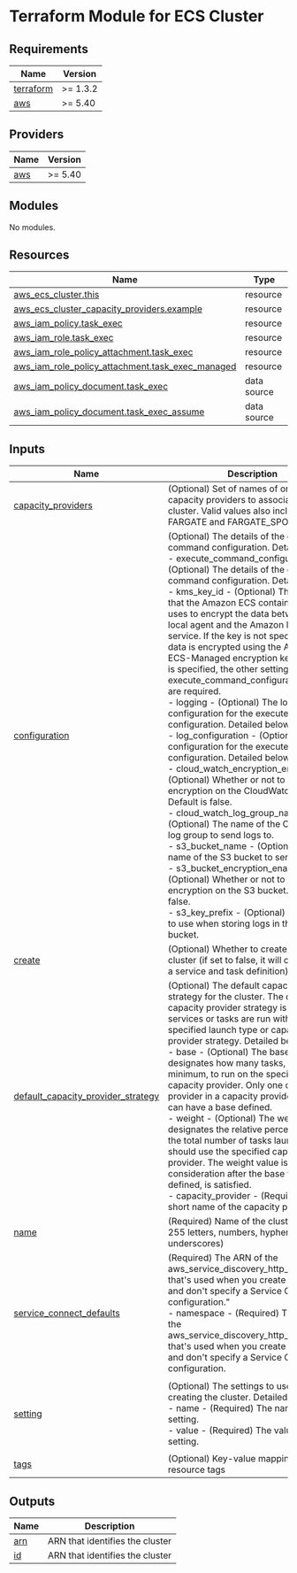 # Terraform Module for ECS Cluster

<!-- BEGINNING OF PRE-COMMIT-TERRAFORM DOCS HOOK -->
## Requirements

| Name | Version |
|------|---------|
| <a name="requirement_terraform"></a> [terraform](#requirement\_terraform) | >= 1.3.2 |
| <a name="requirement_aws"></a> [aws](#requirement\_aws) | >= 5.40 |

## Providers

| Name | Version |
|------|---------|
| <a name="provider_aws"></a> [aws](#provider\_aws) | >= 5.40 |

## Modules

No modules.

## Resources

| Name | Type |
|------|------|
| [aws_ecs_cluster.this](https://registry.terraform.io/providers/hashicorp/aws/latest/docs/resources/ecs_cluster) | resource |
| [aws_ecs_cluster_capacity_providers.example](https://registry.terraform.io/providers/hashicorp/aws/latest/docs/resources/ecs_cluster_capacity_providers) | resource |
| [aws_iam_policy.task_exec](https://registry.terraform.io/providers/hashicorp/aws/latest/docs/resources/iam_policy) | resource |
| [aws_iam_role.task_exec](https://registry.terraform.io/providers/hashicorp/aws/latest/docs/resources/iam_role) | resource |
| [aws_iam_role_policy_attachment.task_exec](https://registry.terraform.io/providers/hashicorp/aws/latest/docs/resources/iam_role_policy_attachment) | resource |
| [aws_iam_role_policy_attachment.task_exec_managed](https://registry.terraform.io/providers/hashicorp/aws/latest/docs/resources/iam_role_policy_attachment) | resource |
| [aws_iam_policy_document.task_exec](https://registry.terraform.io/providers/hashicorp/aws/latest/docs/data-sources/iam_policy_document) | data source |
| [aws_iam_policy_document.task_exec_assume](https://registry.terraform.io/providers/hashicorp/aws/latest/docs/data-sources/iam_policy_document) | data source |

## Inputs

| Name | Description | Type | Default | Required |
|------|-------------|------|---------|:--------:|
| <a name="input_capacity_providers"></a> [capacity\_providers](#input\_capacity\_providers) | (Optional) Set of names of one or more capacity providers to associate with the cluster. Valid values also include FARGATE and FARGATE\_SPOT. | `list(string)` | <pre>[<br>  "FARGATE"<br>]</pre> | no |
| <a name="input_configuration"></a> [configuration](#input\_configuration) | (Optional) The details of the execute command configuration. Detailed below.<br>    - execute\_command\_configuration - (Optional) The details of the execute command configuration. Detailed below.<br>    - kms\_key\_id - (Optional) The KMS key that the Amazon ECS container agent uses to encrypt the data between the local agent and the Amazon ECS service. If the key is not specified, the data is encrypted using the Amazon ECS-Managed encryption key. If a key is specified, the other settings in the execute\_command\_configuration block are required.<br>    - logging - (Optional) The log configuration for the execute command configuration. Detailed below.<br>    - log\_configuration - (Optional) The log configuration for the execute command configuration. Detailed below.<br>    - cloud\_watch\_encryption\_enabled - (Optional) Whether or not to enable encryption on the CloudWatch logs. Default is false.<br>    - cloud\_watch\_log\_group\_name - (Optional) The name of the CloudWatch log group to send logs to.<br>    - s3\_bucket\_name - (Optional) The name of the S3 bucket to send logs to.<br>    - s3\_bucket\_encryption\_enabled - (Optional) Whether or not to enable encryption on the S3 bucket. Default is false.<br>    - s3\_key\_prefix - (Optional) The prefix to use when storing logs in the S3 bucket. | <pre>list(object({<br>    execute_command_configuration = object({<br>      kms_key_id = optional(string)<br>      logging    = optional(string)<br>      log_configuration = optional(object({<br>        cloud_watch_encryption_enabled = optional(bool)<br>        cloud_watch_log_group_name     = optional(string)<br>        s3_bucket_name                 = optional(string)<br>        s3_bucket_encryption_enabled   = optional(bool)<br>        s3_key_prefix                  = optional(string)<br>      }))<br>    })<br>  }))</pre> | `[]` | no |
| <a name="input_create"></a> [create](#input\_create) | (Optional) Whether to create the ECS cluster (if set to false, it will only create a service and task definition) | `bool` | `true` | no |
| <a name="input_default_capacity_provider_strategy"></a> [default\_capacity\_provider\_strategy](#input\_default\_capacity\_provider\_strategy) | (Optional) The default capacity provider strategy for the cluster. The default capacity provider strategy is used when services or tasks are run without a specified launch type or capacity provider strategy. Detailed below.<br>    - base - (Optional) The base value designates how many tasks, at a minimum, to run on the specified capacity provider. Only one capacity provider in a capacity provider strategy can have a base defined.<br>    - weight - (Optional) The weight value designates the relative percentage of the total number of tasks launched that should use the specified capacity provider. The weight value is taken into consideration after the base value, if defined, is satisfied.<br>    - capacity\_provider - (Required) The short name of the capacity provider. | <pre>list(object({<br>    base              = optional(number)<br>    weight            = optional(number)<br>    capacity_provider = string<br>  }))</pre> | `[]` | no |
| <a name="input_name"></a> [name](#input\_name) | (Required) Name of the cluster (up to 255 letters, numbers, hyphens, and underscores) | `string` | n/a | yes |
| <a name="input_service_connect_defaults"></a> [service\_connect\_defaults](#input\_service\_connect\_defaults) | (Required) The ARN of the aws\_service\_discovery\_http\_namespace that's used when you create a service and don't specify a Service Connect configuration."<br>  - namespace - (Required) The ARN of the aws\_service\_discovery\_http\_namespace that's used when you create a service and don't specify a Service Connect configuration. | <pre>list(object({<br>    namespace = string<br>  }))</pre> | `[]` | no |
| <a name="input_setting"></a> [setting](#input\_setting) | (Optional) The settings to use when creating the cluster. Detailed below.<br>    - name - (Required) The name of the setting.<br>    - value - (Required) The value of the setting. | <pre>list(object({<br>    name  = string<br>    value = string<br>  }))</pre> | <pre>[<br>  {<br>    "name": "containerInsights",<br>    "value": "enabled"<br>  }<br>]</pre> | no |
| <a name="input_tags"></a> [tags](#input\_tags) | (Optional) Key-value mapping of resource tags | `map(string)` | `{}` | no |

## Outputs

| Name | Description |
|------|-------------|
| <a name="output_arn"></a> [arn](#output\_arn) | ARN that identifies the cluster |
| <a name="output_id"></a> [id](#output\_id) | ARN that identifies the cluster |
<!-- END OF PRE-COMMIT-TERRAFORM DOCS HOOK -->
